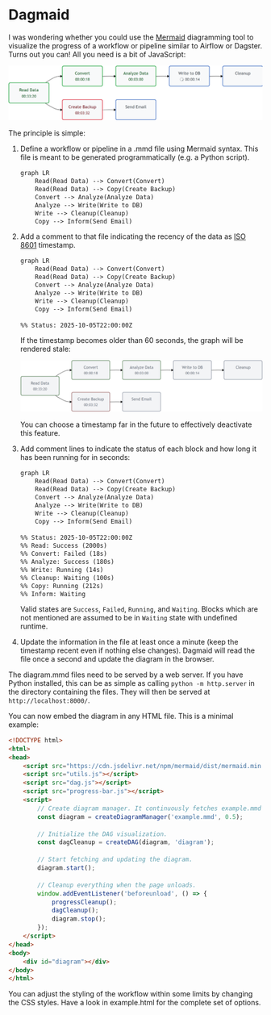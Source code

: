 # Dagmaid

I was wondering whether you could use the [Mermaid](https://mermaid.js.org/) diagramming
tool to visualize the progress of a workflow or pipeline similar to Airflow or Dagster.
Turns out you can! All you need is a bit of JavaScript:

![Workflow Visualization](images/workflow.png)

The principle is simple:

1.  Define a workflow or pipeline in a .mmd file using Mermaid syntax. This file is 
    meant to be generated programmatically (e.g. a Python script).
    ```
    graph LR
        Read(Read Data) --> Convert(Convert)
        Read(Read Data) --> Copy(Create Backup)
        Convert --> Analyze(Analyze Data)
        Analyze --> Write(Write to DB)
        Write --> Cleanup(Cleanup)
        Copy --> Inform(Send Email)
    ```

2.  Add a comment to that file indicating the recency of the data as 
    [ISO 8601](https://en.wikipedia.org/wiki/ISO_8601) timestamp.
    ```
    graph LR
        Read(Read Data) --> Convert(Convert)
        Read(Read Data) --> Copy(Create Backup)
        Convert --> Analyze(Analyze Data)
        Analyze --> Write(Write to DB)
        Write --> Cleanup(Cleanup)
        Copy --> Inform(Send Email)

    %% Status: 2025-10-05T22:00:00Z
    ```
    If the timestamp becomes older than 60 seconds, the graph will be rendered stale:

    ![Stale Workflow Visualization](images/workflow_stale.png)
    
    You can choose a timestamp far in the future to effectively deactivate this feature.

2.  Add comment lines to indicate the status of each block and how long it has been 
    running for in seconds:
    ```
    graph LR
        Read(Read Data) --> Convert(Convert)
        Read(Read Data) --> Copy(Create Backup)
        Convert --> Analyze(Analyze Data)
        Analyze --> Write(Write to DB)
        Write --> Cleanup(Cleanup)
        Copy --> Inform(Send Email)

    %% Status: 2025-10-05T22:00:00Z
    %% Read: Success (2000s)
    %% Convert: Failed (18s)
    %% Analyze: Success (180s)
    %% Write: Running (14s)
    %% Cleanup: Waiting (100s)
    %% Copy: Running (212s)
    %% Inform: Waiting
    ```
    Valid states are `Success`, `Failed`, `Running`, and `Waiting`. Blocks which are 
    not mentioned are assumed to be in `Waiting` state with undefined runtime.

3.  Update the information in the file at least once a minute (keep the timestamp recent
    even if nothing else changes). Dagmaid will read the file once a second and 
    update the diagram in the browser.

The diagram.mmd files need to be served by a web server. If you have Python installed,
this can be as simple as calling `python -m http.server` in the directory containing the 
files. They will then be served at `http://localhost:8000/`.

You can now embed the diagram in any HTML file. This is a minimal example:

```html
<!DOCTYPE html>
<html>
<head>
    <script src="https://cdn.jsdelivr.net/npm/mermaid/dist/mermaid.min.js"></script>
    <script src="utils.js"></script>
    <script src="dag.js"></script>
    <script src="progress-bar.js"></script>
    <script>
        // Create diagram manager. It continuously fetches example.mmd
        const diagram = createDiagramManager('example.mmd', 0.5);
        
        // Initialize the DAG visualization.
        const dagCleanup = createDAG(diagram, 'diagram');
        
        // Start fetching and updating the diagram.
        diagram.start();
        
        // Cleanup everything when the page unloads.
        window.addEventListener('beforeunload', () => {
            progressCleanup();
            dagCleanup();
            diagram.stop();
        });
    </script>
</head>
<body>
    <div id="diagram"></div>
</body>
</html>
```
You can adjust the styling of the workflow within some limits by changing the CSS
styles. Have a look in example.html for the complete set of options.


    
